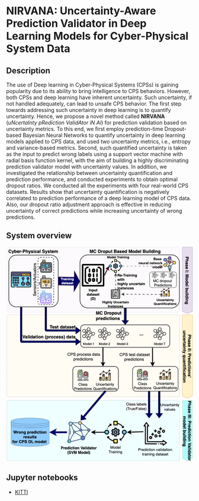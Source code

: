 # NIRVANA: Uncertainty-Aware Prediction Validator in Deep Learning Models for Cyber-Physical System Data

## Description
The use of Deep learning in Cyber-Physical Systems (CPSs) is gaining popularity due to its ability to bring intelligence to CPS behaviors. However, both CPSs and deep learning have inherent uncertainty. Such uncertainty, if not handled adequately, can lead to unsafe CPS behavior. The first step towards addressing such uncertainty in deep learning is to quantify uncertainty. Hence, we propose a novel method called **NIRVANA** (*uNcertaInty pRediction ValidAtor iN Ai*) for prediction validation based on uncertainty metrics. To this end, we first employ prediction-time Dropout-based Bayesian Neural Networks to quantify uncertainty in deep learning models applied to CPS data, and used two uncertainty metrics, i.e., entropy and variance-based metrics. Second, such quantified uncertainty is taken as the input to predict wrong labels using a support vector machine with radial basis function kernel, with the aim of building a highly discriminating prediction validator model with uncertainty values. In addition, we investigated the relationship between uncertainty quantification and prediction performance, and conducted experiments to obtain optimal dropout ratios. We conducted all the experiments with four real-world CPS datasets. Results show that uncertainty quantification is negatively correlated to prediction performance of a deep learning model of CPS data. Also, our dropout ratio adjustment approach is effective in reducing uncertainty of correct predictions while increasing uncertainty of wrong predictions.

## System overview
![Process](https://raw.githubusercontent.com/Simula-COMPLEX/nirvana/main/desc_imgs/system_overview.png)

## Jupyter notebooks
- [KITTI](https://github.com/Simula-COMPLEX/nirvana/blob/main/KITTI-v2.ipynb)
